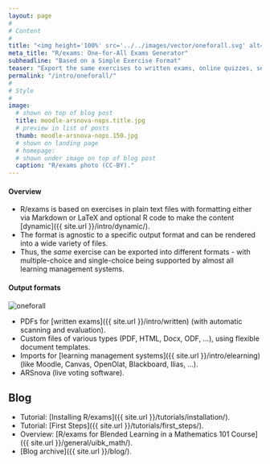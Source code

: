 ```yaml
---
layout: page
#
# Content
#
title: "<img height='100%' src='../../images/vector/oneforall.svg' alt='One-for-All Exams Generator'> One-for-All Exams Generator"
meta_title: "R/exams: One-for-All Exams Generator"
subheadline: "Based on a Simple Exercise Format"
teaser: "Export the same exercises to written exams, online quizzes, self tests, and live voting software."
permalink: "/intro/oneforall/"
#
# Style
#
image:
  # shown on top of blog post
  title: moodle-arsnova-nops.title.jpg
  # preview in list of posts
  thumb: moodle-arsnova-nops.150.jpg
  # shown on landing page
  # homepage:
  # shown under image on top of blog post
  caption: "R/exams photo (CC-BY)."
---
```


#### Overview

- R/exams is based on exercises in plain text files with formatting either via Markdown or LaTeX
  and optional R code to make the content [dynamic]({{ site.url }}/intro/dynamic/).
- The format is agnostic to a specific output format and can be rendered
  into a wide variety of files.
- Thus, the _same_ exercise can be exported into different
  formats - with multiple-choice and single-choice being supported by
  almost all learning management systems.

#### Output formats

<div class='row t20 b20'>
  <div class='small-12 medium-10 large-8 columns'>
    <img src="{{ site.url }}/images/oneforall.svg" alt="oneforall" />
  </div>
</div>

- PDFs for [written exams]({{ site.url }}/intro/written) (with automatic scanning and evaluation).
- Custom files of various types (PDF, HTML, Docx, ODF, ...), using flexible document templates.
- Imports for [learning management systems]({{ site.url }}/intro/elearning) (like Moodle, Canvas, OpenOlat, Blackboard, Ilias, ...).
- ARSnova (live voting software).


## Blog ##

* Tutorial: [Installing R/exams]({{ site.url }}/tutorials/installation/).
* Tutorial: [First Steps]({{ site.url }}/tutorials/first_steps/).
* Overview: [R/exams for Blended Learning in a Mathematics 101 Course]({{ site.url }}/general/uibk_math/).
* [Blog archive]({{ site.url }}/blog/).
